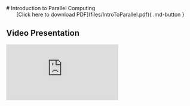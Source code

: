 <link rel="stylesheet" href="../../../assets/stylesheets/embedded_files.css">
# Introduction to Parallel Computing

<center>
[Click here to download PDF](files/IntroToParallel.pdf){ .md-button }
</center>

## Video Presentation
<div class="auto-resizable-iframe">
  <div>
    <iframe frameborder="0" allowfullscreen="" src="https://www.youtube.com/embed/3Qwhlihf9wc"></iframe>
  </div>
</div>



